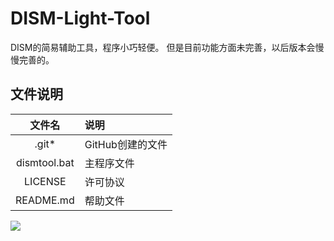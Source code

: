 # DISM-Light-Tool

DISM的简易辅助工具，程序小巧轻便。
但是目前功能方面未完善，以后版本会慢慢完善的。

## 文件说明
|文件名|说明|
|:---:|:---|
|.git*|GitHub创建的文件|
|dismtool.bat|主程序文件|
|LICENSE|许可协议|
|README.md|帮助文件|

![](https://user-images.githubusercontent.com/17170467/29459168-05f8cc72-8455-11e7-9f4e-8ec176e4d7b4.png)
